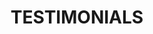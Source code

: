 ---
title : "TESTIMONIALS"
testimonial_slider:
# slider item loop
- name : "May Cristin Hutagalung"
  image : "images/clients/may02.png"
  designation : "IBRANI 11 : 1"
  content : "ini belum berakhir sampai Tuhan berkata, “ini sudah berakhir.

 “Iman adalah yakin terhadap apa yang kita harapkan dan yakin terhadap apa yang tidak kita lihat.”
Bahkan ketika kamu tidak dapat melihatnya, Tuhan bekerja. Dia setia sampai akhir.
Tuhan masih bekerja mendatangkan kebaikan terhadapmu, berhentilah kuatir dan mulailah percaya sepenuhnya kepada Tuhan.
."
            
# slider item loop
- name : "Hizkia Panggabean"
  image : "images/clients/hizkia.jpg"
  designation : "Filipi 1 : 6"
  content : "“Akan hal ini aku yakin sepenuhnya, yaitu Ia, yang memulai pekerjaan yang baik diantara kamu, akan meneruskannya sampai pada akhirnya pada hari Kristus Yesus.”."
            


# custom style
custom_class: "" 
custom_attributes: "" 
custom_css: ""
---